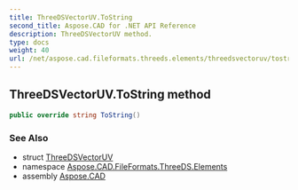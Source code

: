 ```yaml
---
title: ThreeDSVectorUV.ToString
second_title: Aspose.CAD for .NET API Reference
description: ThreeDSVectorUV method. 
type: docs
weight: 40
url: /net/aspose.cad.fileformats.threeds.elements/threedsvectoruv/tostring/
---
```

## ThreeDSVectorUV.ToString method

```csharp
public override string ToString()
```

### See Also

* struct [ThreeDSVectorUV](../)
* namespace [Aspose.CAD.FileFormats.ThreeDS.Elements](../../threedsvectoruv/)
* assembly [Aspose.CAD](../../../)


